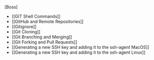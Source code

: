 [Boss]
- [[GIT Shell Commands]]
- [[GitHub and Remote Repositories]]
- [[Gitignore]]
- [[Git Cloning]]
- [[Git Branching and Merging]]
- [[Git Forking and Pull Requests]]
- [[Generating a new SSH key and adding it to the ssh-agent MacOS]]
- [[Generating a new SSH key and adding it to the ssh-agent Linux]]
